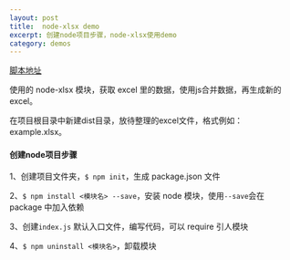 ```yaml
---
layout: post
title:  node-xlsx demo
excerpt: 创建node项目步骤，node-xlsx使用demo
category: demos
---
```


[脚本地址](https://github.com/mdjzhuhang/front-end/tree/master/xlsx-demo)

使用的 node-xlsx 模块，获取 excel 里的数据，使用js合并数据，再生成新的 excel。

在项目根目录中新建dist目录，放待整理的excel文件，格式例如：example.xlsx。

#### 创建node项目步骤

1、创建项目文件夹，`$ npm init`，生成  package.json 文件

2、`$ npm install <模块名> --save`，安装 node 模块，使用`--save`会在 package 中加入依赖

3、创建`index.js` 默认入口文件，编写代码，可以 require 引人模块

4、`$ npm uninstall <模块名>`，卸载模块

